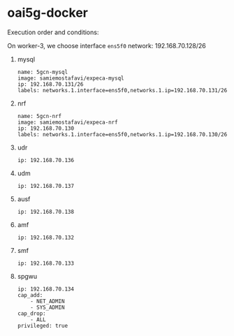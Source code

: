 # oai5g-docker

Execution order and conditions:

On worker-3, we choose interface `ens5f0`
network: 192.168.70.128/26

1. mysql
	```
	name: 5gcn-mysql
	image: samiemostafavi/expeca-mysql
	ip: 192.168.70.131/26
	labels: networks.1.interface=ens5f0,networks.1.ip=192.168.70.131/26
	```
2. nrf
	```
	name: 5gcn-nrf
	image: samiemostafavi/expeca-nrf
	ip: 192.168.70.130
	labels: networks.1.interface=ens5f0,networks.1.ip=192.168.70.130/26
	```
3. udr
	```
	ip: 192.168.70.136
	```
4. udm
	```
	ip: 192.168.70.137
	```
5. ausf
	```
	ip: 192.168.70.138
	```
6. amf
	```
	ip: 192.168.70.132
	```
7. smf
	```
	ip: 192.168.70.133
	```
8. spgwu
	```
	ip: 192.168.70.134
	cap_add:
	    - NET_ADMIN
	    - SYS_ADMIN
	cap_drop:
	    - ALL
	privileged: true
	```
